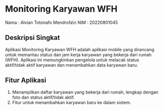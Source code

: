 # Monitoring Karyawan WFH

Nama    : Alvian Totonafo Mendrofa\n
NIM     : 20220801045

## Deskripsi Singkat

Aplikasi Monitoring Karyawan WFH adalah aplikasi mobile yang dirancang untuk memantau status dan jam kerja karyawan yang bekerja dari rumah (WFH). Aplikasi ini memungkinkan pengelola untuk melacak status aktif/tidak aktif karyawan dan menambahkan data karyawan baru.

## Fitur Aplikasi

1. Menampilkan daftar karyawan yang bekerja dari rumah, lengkap dengan foto dan status aktif/tidak aktif.
2. Fitur untuk menambahkan karyawan baru ke dalam sistem.